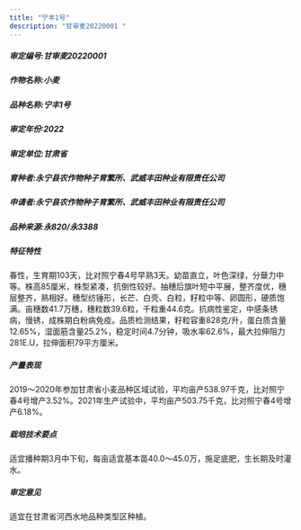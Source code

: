 ```yaml
---
title: "宁丰1号"
description: "甘审麦20220001 "
---
```

##### 审定编号:甘审麦20220001 

##### 作物名称:小麦

##### 品种名称:宁丰1号

##### 审定年份:2022

##### 审定单位:甘肃省

##### 育种者:永宁县农作物种子育繁所、武威丰田种业有限责任公司

##### 申请者:永宁县农作物种子育繁所、武威丰田种业有限责任公司

##### 品种来源:永820/永3388 

##### 特征特性
春性，生育期103天，比对照宁春4号早熟3天。幼苗直立，叶色深绿，分蘖力中等。株高85厘米，株型紧凑，抗倒性较好。抽穗后旗叶短中平展，整齐度优，穗层整齐，熟相好。穗型纺锤形，长芒、白壳、白粒，籽粒中等、卵圆形，硬质饱满。亩穗数41.7万穗，穗粒数39.6粒，千粒重44.6克。抗病性鉴定，中感条锈病，慢锈，成株期白粉病免疫。品质检测结果，籽粒容重828克/升，蛋白质含量12.65%，湿面筋含量25.2%，稳定时间4.7分钟，吸水率62.6%，最大拉伸阻力281E.U，拉伸面积79平方厘米。

##### 产量表现
2019～2020年参加甘肃省小麦品种区域试验，平均亩产538.97千克，比对照宁春4号增产3.52%。2021年生产试验中，平均亩产503.75千克，比对照宁春4号增产6.18%。

##### 栽培技术要点
适宜播种期3月中下旬，每亩适宜基本苗40.0～45.0万，施足底肥，生长期及时灌水。

##### 审定意见
适宜在甘肃省河西水地品种类型区种植。
